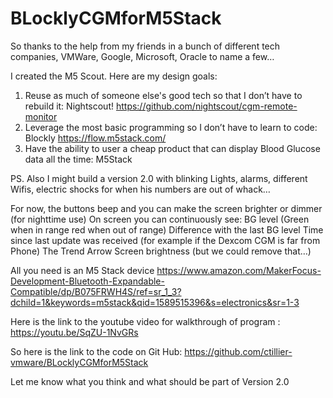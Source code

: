 # BLocklyCGMforM5Stack

So thanks to the help from my friends in a bunch of different tech companies, VMWare, Google, Microsoft, Oracle to name a few…

I created the M5 Scout. Here are my design goals:

 1) Reuse as much of someone else's good tech so that I don’t have to rebuild it: Nightscout! https://github.com/nightscout/cgm-remote-monitor
 2) Leverage the most basic programming so I don’t have to learn to code: Blockly https://flow.m5stack.com/
 3) Have the ability to user a cheap product that can display Blood Glucose data all the time: M5Stack

PS. Also I might build a version 2.0 with blinking Lights, alarms, different Wifis,  electric shocks for when his numbers are out of whack…

For now, the buttons beep and you can make the screen brighter or dimmer (for nighttime use) 
On screen you can continuously see:
BG level (Green when in range red when out of range)
Difference with the last BG level
Time since last update was received (for example if the Dexcom CGM is far from Phone)
The Trend Arrow
Screen brightness (but we could remove that…)

All you need is an M5 Stack device 
https://www.amazon.com/MakerFocus-Development-Bluetooth-Expandable-Compatible/dp/B075FRWH4S/ref=sr_1_3?dchild=1&keywords=m5stack&qid=1589515396&s=electronics&sr=1-3

Here is the link to the youtube video for walkthrough of program : https://youtu.be/SqZU-1NvGRs

So here is the link to the code on Git Hub: 
https://github.com/ctillier-vmware/BLocklyCGMforM5Stack



Let me know what you think and what should be part of Version 2.0
